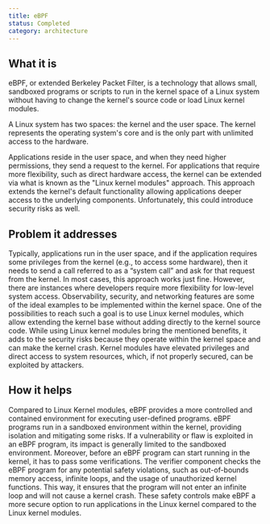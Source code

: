 ```yaml
---
title: eBPF
status: Completed
category: architecture
---
```


## What it is

eBPF, or extended Berkeley Packet Filter, is a technology that allows small, sandboxed programs or scripts to run in the kernel space of a Linux system without having to change the kernel's source code or load Linux kernel modules.

A Linux system has two spaces: the kernel and the user space. 
The kernel represents the operating system's core and is the only part 
with unlimited access to the hardware. 

Applications reside in the user space, and when they need higher permissions, 
they send a request to the kernel.
For applications that require more flexibility, such as direct hardware 
access, the kernel can be extended via what is known as the "Linux 
kernel modules" approach. This approach extends the kernel's default functionality
 allowing applications deeper access to the underlying components. 
 Unfortunately, this could introduce security risks as well.

## Problem it addresses
Typically, applications run in the user space, and if the application requires some privileges from the kernel (e.g., to access some hardware), 
then it needs to send a call referred to as a “system call” and ask for that request from the kernel. 
In most cases, this approach works just fine. However, there are instances where developers require more flexibility for low-level system access.
Observability, security, and networking features are some of the ideal examples to be implemented within the kernel space.
One of the possibilities to reach such a goal is to use Linux kernel modules, which allow extending the kernel base without adding directly to the kernel source code. 
While using Linux kernel modules bring the mentioned benefits, it adds to the security risks because they operate within the kernel space and can make the kernel crash. 
Kernel modules have elevated privileges and direct access to system resources, which, if not properly secured, can be exploited by attackers.

## How it helps
Compared to Linux Kernel modules, eBPF provides a more controlled and contained environment for executing user-defined programs. 
eBPF programs run in a sandboxed environment within the kernel, providing isolation and mitigating some risks. 
If a vulnerability or flaw is exploited in an eBPF program, its impact is generally limited to the sandboxed environment.
Moreover, before an eBPF program can start running in the kernel, it has to pass some verifications. 
The verifier component checks the eBPF program for any potential safety violations, 
such as out-of-bounds memory access, infinite loops, and the usage of unauthorized kernel functions.
This way, it ensures that the program will not enter an infinite loop and will not cause a kernel crash.
These safety controls make eBPF a more secure option to run applications in the Linux kernel compared to the Linux kernel modules.
